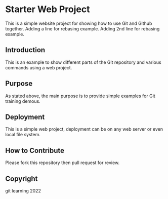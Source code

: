 # Starter Web Project

This is a simple website project for showing how to use Git and Github together.
Adding a line for rebasing example.
Adding 2nd line for rebasing example.

## Introduction

This is an example to show different parts of the Git repository and various commands using a web project.

## Purpose

As stated above, the main purpose is to provide simple examples for Git training demous.

## Deployment

This is a simple web project, deployment can be on any web server or even local file system.

## How to Contribute

Please fork this repository then pull request for review.

## Copyright
git learning
2022